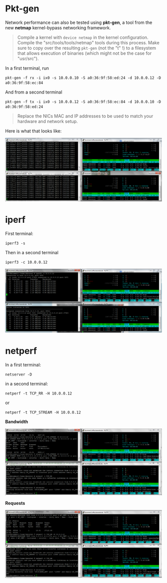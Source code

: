 # Pkt-gen

Network performance can also be tested using **pkt-gen**, a tool from the new **netmap** kernel-bypass networking framework.

> Compile a kernel with `device netmap` in the kernel configuration. Compile the "src/tools/tools/netmap" tools during this process. Make sure to copy over the resulting `pkt-gen` (not the "t" !) to a filesystem that allows execution of binaries (which might not be the case for "usr/src").

In a first terminal, run

	pkt-gen -f rx -i ix0 -s 10.0.0.10 -S a0:36:9f:58:ed:24 -d 10.0.0.12 -D a0:36:9f:58:ec:84

And from a second terminal

	pkt-gen -f tx -i ix0 -s 10.0.0.12 -S a0:36:9f:58:ec:84 -d 10.0.0.10 -D a0:36:9f:58:ed:24

> Replace the NICs MAC and IP addresses to be used to match your hardware and network setup.

Here is what that looks like:

![](pktgen1.png)

# iperf

First terminal:

	iperf3 -s

Then in a second terminal

	iperf3 -c 10.0.0.12

![](iperf1.png)

# netperf

In a first terminal:

	netserver -D

in a second terminal:

	netperf -t TCP_RR -H 10.0.0.12

or

	netperf -t TCP_STREAM -H 10.0.0.12


**Bandwidth**

![](netperf1.png)

**Requests**

![](netperf2.png)
